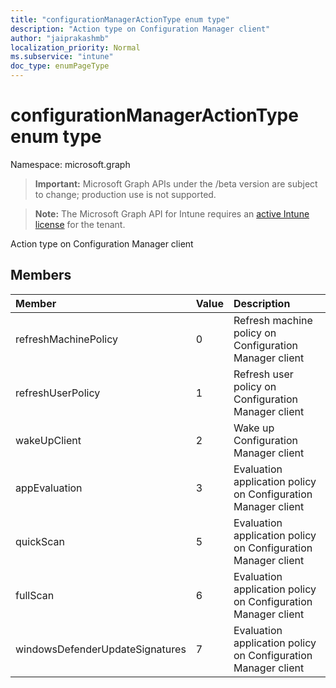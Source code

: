 ```yaml
---
title: "configurationManagerActionType enum type"
description: "Action type on Configuration Manager client"
author: "jaiprakashmb"
localization_priority: Normal
ms.subservice: "intune"
doc_type: enumPageType
---
```


# configurationManagerActionType enum type

Namespace: microsoft.graph

> **Important:** Microsoft Graph APIs under the /beta version are subject to change; production use is not supported.

> **Note:** The Microsoft Graph API for Intune requires an [active Intune license](https://go.microsoft.com/fwlink/?linkid=839381) for the tenant.

Action type on Configuration Manager client

## Members
|Member|Value|Description|
|:---|:---|:---|
|refreshMachinePolicy|0|Refresh machine policy on Configuration Manager client|
|refreshUserPolicy|1|Refresh user policy on Configuration Manager client|
|wakeUpClient|2|Wake up Configuration Manager client|
|appEvaluation|3|Evaluation application policy on Configuration Manager client|
|quickScan|5|Evaluation application policy on Configuration Manager client|
|fullScan|6|Evaluation application policy on Configuration Manager client|
|windowsDefenderUpdateSignatures|7|Evaluation application policy on Configuration Manager client|
